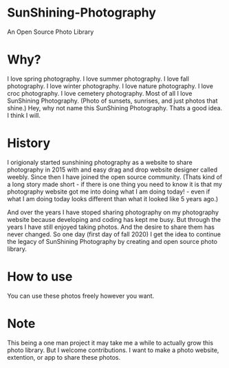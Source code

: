 # SunShining-Photography
An Open Source Photo Library

# Why?
I love spring photography.
I love summer photography.
I love fall photography.
I love winter photography.
I love nature photography.
I love croc photography.
I love cemetery photography.
Most of all I love SunShining Photography.
(Photo of sunsets, sunrises, and just photos that shine.)
Hey, why not name this SunShining Photography.
Thats a good idea. I think I will.

# History
I origionaly started sunshining photography as a website to share photography in 2015 with and easy drag and drop website designer called weebly.
Since then I have joined the open source community. 
(Thats kind of a long story made short -  if there is one thing you need to know it is that my photography website got me into doing what I am doing today! - even if what I am doing today looks different than what it looked like 5 years ago.)

And over the years I have stoped sharing photography on my photography website because developing and coding has kept me busy.
But through the years I have still enjoyed taking photos. And the desire to share them has never changed. So one day (first day of fall 2020) I get the idea to continue the legacy of SunShining Photography by creating and open source photo library.


# How to use
You can use these photos freely however you want.

# Note
This being a one man project it may take me a while to actually grow this photo library.
But I welcome contributions. 
I want to make a photo website, extention, or app to share these photos.
